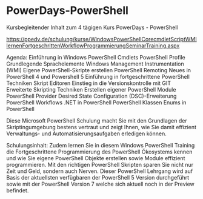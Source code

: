 # PowerDays-PowerShell
Kursbegleitender Inhalt zum 4 tägigen Kurs PowerDays - PowerShell

https://ppedv.de/schulung/kurse/WindowsPowerShellCorecmdletScriptWMIlernenFortgeschrittenWorkflowProgrammierungSeminarTraining.aspx

Agenda:
Einführung in Windows PowerShell
Cmdlets
PowerShell Profile
Grundlegende Sprachelemente
Windows Management Instrumentation (WMI)
Eigene PowerShell-Skripte erstellen
PowerShell Remoting
Neues in PowerShell 4 und Powershell 5
Einführung in fortgeschrittene PowerShell Techniken
Skript Editoren
Einstieg in die Versionskontrolle mit GIT
Erweiterte Skripting Techniken
Erstellen eigener PowerShell Module
PowerShell Provider
Desired State Configuration (DSC)-Erweiterung
PowerShell Workflows
.NET in PowerShell
PowerShell Klassen
Enums in PowerShell

Diese Microsoft PowerShell Schulung macht Sie mit den Grundlagen der Skriptingumgebung bestens vertraut und zeigt Ihnen, wie Sie damit effizient Verwaltungs- und Automatisierungsaufgaben erledigen können.

Schulungsinhalt:
Zudem lernen Sie in diesem Windows PowerShell Training die Fortgeschrittene Programmierung des PowerShell Ökosystems kennen und wie Sie eigene PowerShell Objekte erstellen sowie Module effizient programmieren. Mit den richtigen PowerShell Skripten sparen Sie nicht nur Zeit und Geld, sondern auch Nerven. Dieser PowerShell Lehrgang wird auf Basis der aktuellsten verfügbaren der PowerShell 5 Version durchgeführt sowie mit der PowerShell Version 7 welche sich aktuell noch in der Preview befindet.
